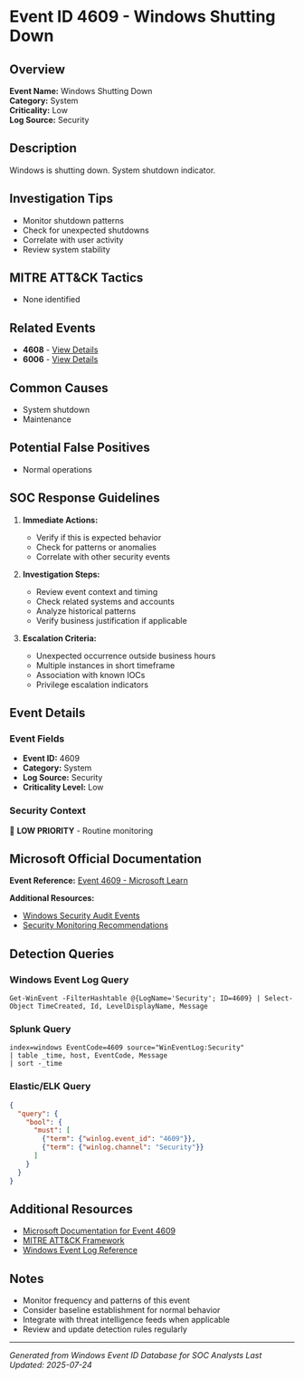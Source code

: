 # Event ID 4609 - Windows Shutting Down

## Overview
**Event Name:** Windows Shutting Down  
**Category:** System  
**Criticality:** Low  
**Log Source:** Security  

## Description
Windows is shutting down. System shutdown indicator.

## Investigation Tips
- Monitor shutdown patterns
- Check for unexpected shutdowns
- Correlate with user activity
- Review system stability

## MITRE ATT&CK Tactics
- None identified

## Related Events
- **4608** - [View Details](4608.md)
- **6006** - [View Details](6006.md)

## Common Causes
- System shutdown
- Maintenance

## Potential False Positives
- Normal operations

## SOC Response Guidelines
1. **Immediate Actions:**
   - Verify if this is expected behavior
   - Check for patterns or anomalies
   - Correlate with other security events

2. **Investigation Steps:**
   - Review event context and timing
   - Check related systems and accounts
   - Analyze historical patterns
   - Verify business justification if applicable

3. **Escalation Criteria:**
   - Unexpected occurrence outside business hours
   - Multiple instances in short timeframe
   - Association with known IOCs
   - Privilege escalation indicators

## Event Details

### Event Fields
- **Event ID:** 4609
- **Category:** System
- **Log Source:** Security
- **Criticality Level:** Low

### Security Context
📝 **LOW PRIORITY** - Routine monitoring

## Microsoft Official Documentation
**Event Reference:** [Event 4609 - Microsoft Learn](https://learn.microsoft.com/en-us/previous-versions/windows/it-pro/windows-10/security/threat-protection/auditing/event-4609)

**Additional Resources:**
- [Windows Security Audit Events](https://learn.microsoft.com/en-us/windows/security/threat-protection/auditing/audit-events)
- [Security Monitoring Recommendations](https://learn.microsoft.com/en-us/windows-server/identity/ad-ds/plan/appendix-l--events-to-monitor)

## Detection Queries

### Windows Event Log Query
```
Get-WinEvent -FilterHashtable @{LogName='Security'; ID=4609} | Select-Object TimeCreated, Id, LevelDisplayName, Message
```

### Splunk Query
```spl
index=windows EventCode=4609 source="WinEventLog:Security"
| table _time, host, EventCode, Message
| sort -_time
```

### Elastic/ELK Query
```json
{
  "query": {
    "bool": {
      "must": [
        {"term": {"winlog.event_id": "4609"}},
        {"term": {"winlog.channel": "Security"}}
      ]
    }
  }
}
```

## Additional Resources
- [Microsoft Documentation for Event 4609](https://docs.microsoft.com/en-us/windows/security/threat-protection/auditing/event-4609)
- [MITRE ATT&CK Framework](https://attack.mitre.org/)
- [Windows Event Log Reference](https://docs.microsoft.com/en-us/windows/win32/eventlog/event-logging)

## Notes
- Monitor frequency and patterns of this event
- Consider baseline establishment for normal behavior
- Integrate with threat intelligence feeds when applicable
- Review and update detection rules regularly

---
*Generated from Windows Event ID Database for SOC Analysts*
*Last Updated: 2025-07-24*